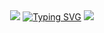 <Header>
  <div align=center>
    <img src="https://capsule-render.vercel.app/api?type=waving&color=BDBDC8&height=100&section=header" />
    <a href="https://git.io/typing-svg"><img src="https://readme-typing-svg.demolab.com?font=Fira+Sans&pause=1000&color=F7F7F7&width=435&lines=IOS+Developer+Minsoo+Kim's+Github" alt="Typing SVG" /></a>
    <img src="https://capsule-render.vercel.app/api?type=waving&color=BDBDC8&height=100&section=footer" />
  </div>
</Header>
